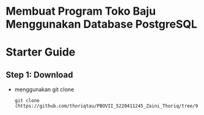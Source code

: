 # Membuat Program Toko Baju Menggunakan Database PostgreSQL 
# Starter Guide
## Step 1: Download 
- menggunakan git clone
    ```
    git clone (https://github.com/thoriqtau/PBOVII_5220411245_Zaini_Thoriq/tree/93ed5834d3acc406d5984e66f734c7d6a278c43d/PBO_9_FASHION_STORE)
    ```
